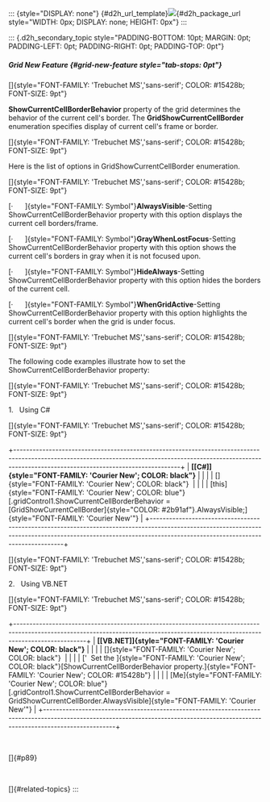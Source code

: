 ::: {style="DISPLAY: none"}
[](ms-xhelp:///?Id=d2h_url_template){#d2h_url_template}![](!package_url!){#d2h_package_url style="WIDTH: 0px; DISPLAY: none; HEIGHT: 0px"}
:::

::: {.d2h_secondary_topic style="PADDING-BOTTOM: 10pt; MARGIN: 0pt; PADDING-LEFT: 0pt; PADDING-RIGHT: 0pt; PADDING-TOP: 0pt"}
##### Grid New Feature {#grid-new-feature style="tab-stops: 0pt"}

[]{style="FONT-FAMILY: 'Trebuchet MS','sans-serif'; COLOR: #15428b; FONT-SIZE: 9pt"} 

**ShowCurrentCellBorderBehavior** property of the grid determines the behavior of the current cell\'s border. The **GridShowCurrentCellBorder** enumeration specifies display of current cell\'s frame or border.

[]{style="FONT-FAMILY: 'Trebuchet MS','sans-serif'; COLOR: #15428b; FONT-SIZE: 9pt"} 

Here is the list of options in GridShowCurrentCellBorder enumeration.

[]{style="FONT-FAMILY: 'Trebuchet MS','sans-serif'; COLOR: #15428b; FONT-SIZE: 9pt"} 

[·      ]{style="FONT-FAMILY: Symbol"}**AlwaysVisible**-Setting ShowCurrentCellBorderBehavior property with this option displays the current cell borders/frame.

[·      ]{style="FONT-FAMILY: Symbol"}**GrayWhenLostFocus**-Setting ShowCurrentCellBorderBehavior property with this option shows the current cell\'s borders in gray when it is not focused upon.

[·      ]{style="FONT-FAMILY: Symbol"}**HideAlways**-Setting ShowCurrentCellBorderBehavior property with this option hides the borders of the current cell.

[·      ]{style="FONT-FAMILY: Symbol"}**WhenGridActive**-Setting ShowCurrentCellBorderBehavior property with this option highlights the current cell\'s border when the grid is under focus.

[]{style="FONT-FAMILY: 'Trebuchet MS','sans-serif'; COLOR: #15428b; FONT-SIZE: 9pt"} 

The following code examples illustrate how to set the ShowCurrentCellBorderBehavior property:

[]{style="FONT-FAMILY: 'Trebuchet MS','sans-serif'; COLOR: #15428b; FONT-SIZE: 9pt"} 

1.   Using C#

[]{style="FONT-FAMILY: 'Trebuchet MS','sans-serif'; COLOR: #15428b; FONT-SIZE: 9pt"} 

+---------------------------------------------------------------------------------------------------------------------------------------------------------------------------------------------------------------+
| **[\[C#\]]{style="FONT-FAMILY: 'Courier New'; COLOR: black"}**                                                                                                                                                |
|                                                                                                                                                                                                               |
| []{style="FONT-FAMILY: 'Courier New'; COLOR: black"}                                                                                                                                                          |
|                                                                                                                                                                                                               |
| [this]{style="FONT-FAMILY: 'Courier New'; COLOR: blue"}[.gridControl1.ShowCurrentCellBorderBehavior = [GridShowCurrentCellBorder]{style="COLOR: #2b91af"}.AlwaysVisible;]{style="FONT-FAMILY: 'Courier New'"} |
+---------------------------------------------------------------------------------------------------------------------------------------------------------------------------------------------------------------+

[]{style="FONT-FAMILY: 'Trebuchet MS','sans-serif'; COLOR: #15428b; FONT-SIZE: 9pt"} 

2.   Using VB.NET

[]{style="FONT-FAMILY: 'Trebuchet MS','sans-serif'; COLOR: #15428b; FONT-SIZE: 9pt"} 

+----------------------------------------------------------------------------------------------------------------------------------------------------------------------------------+
| **[\[VB.NET\]]{style="FONT-FAMILY: 'Courier New'; COLOR: black"}**                                                                                                               |
|                                                                                                                                                                                  |
| []{style="FONT-FAMILY: 'Courier New'; COLOR: black"}                                                                                                                             |
|                                                                                                                                                                                  |
| [\'  Set the ]{style="FONT-FAMILY: 'Courier New'; COLOR: black"}[ShowCurrentCellBorderBehavior property.]{style="FONT-FAMILY: 'Courier New'; COLOR: #15428b"}                    |
|                                                                                                                                                                                  |
| [Me]{style="FONT-FAMILY: 'Courier New'; COLOR: blue"}[.gridControl1.ShowCurrentCellBorderBehavior = GridShowCurrentCellBorder.AlwaysVisible]{style="FONT-FAMILY: 'Courier New'"} |
+----------------------------------------------------------------------------------------------------------------------------------------------------------------------------------+

 

[]{#p89} 

 

[]{#related-topics}
:::
